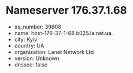 # Nameserver 176.37.1.68

* as_number: 39608
* name: host-176-37-1-68.b025.la.net.ua.
* city: Kyiv
* country: UA
* organization: Lanet Network Ltd
* version: Unknown
* dnssec: false
